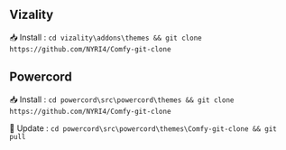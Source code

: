 ## Vizality

📥 Install : ```cd vizality\addons\themes && git clone https://github.com/NYRI4/Comfy-git-clone```

## Powercord

📥 Install : ```cd powercord\src\powercord\themes && git clone https://github.com/NYRI4/Comfy-git-clone```

🔄 Update : ```cd powercord\src\powercord\themes\Comfy-git-clone && git pull```
